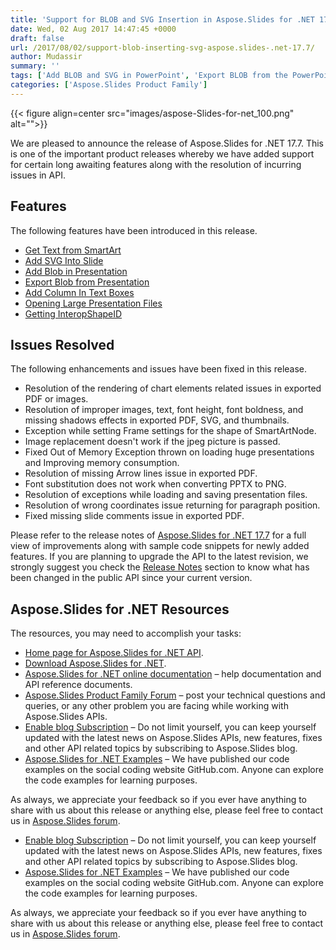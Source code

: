 ```yaml
---
title: 'Support for BLOB and SVG Insertion in Aspose.Slides for .NET 17.7'
date: Wed, 02 Aug 2017 14:47:45 +0000
draft: false
url: /2017/08/02/support-blob-inserting-svg-aspose.slides-.net-17.7/
author: Mudassir
summary: ''
tags: ['Add BLOB and SVG in PowerPoint', 'Export BLOB from the PowerPoint']
categories: ['Aspose.Slides Product Family']
---
```




{{< figure align=center src="images/aspose-Slides-for-net_100.png" alt="">}}


We are pleased to announce the release of Aspose.Slides for .NET 17.7. This is one of the important product releases whereby we have added support for certain long awaiting features along with the resolution of incurring issues in API.

## Features

The following features have been introduced in this release.

*   [Get Text from SmartArt][1]
*   [Add SVG Into Slide][2]
*   [Add Blob in Presentation][3]
*   [Export Blob from Presentation][4]
*   [Add Column In Text Boxes][5]
*   [Opening Large Presentation Files][6]
*   [Getting InteropShapeID][7]

## Issues Resolved

The following enhancements and issues have been fixed in this release.

*   Resolution of the rendering of chart elements related issues in exported PDF or images.
*   Resolution of improper images, text, font height, font boldness, and missing shadows effects in exported PDF, SVG, and thumbnails.
*   Exception while setting Frame settings for the shape of SmartArtNode.
*   Image replacement doesn't work if the jpeg picture is passed.
*   Fixed Out of Memory Exception thrown on loading huge presentations and Improving memory consumption.
*   Resolution of missing Arrow lines issue in exported PDF.
*   Font substitution does not work when converting PPTX to PNG.
*   Resolution of exceptions while loading and saving presentation files.
*   Resolution of wrong coordinates issue returning for paragraph position.
*   Fixed missing slide comments issue in exported PDF.

Please refer to the release notes of [Aspose.Slides for .NET 17.7][8] for a full view of improvements along with sample code snippets for newly added features. If you are planning to upgrade the API to the latest revision, we strongly suggest you check the [Release Notes][9] section to know what has been changed in the public API since your current version.

## Aspose.Slides for .NET Resources

The resources, you may need to accomplish your tasks:

*   [Home page for Aspose.Slides for .NET API][10].
*   [Download Aspose.Slides for .NET][11].
*   [Aspose.Slides for .NET online documentation][12] – help documentation and API reference documents.
*   [Aspose.Slides Product Family Forum][13] – post your technical questions and queries, or any other problem you are facing while working with Aspose.Slides APIs.
*   [Enable blog Subscription][14] – Do not limit yourself, you can keep yourself updated with the latest news on Aspose.Slides APIs, new features, fixes and other API related topics by subscribing to Aspose.Slides blog.
*   [Aspose.Slides for .NET Examples][15] – We have published our code examples on the social coding website GitHub.com. Anyone can explore the code examples for learning purposes.

As always, we appreciate your feedback so if you ever have anything to share with us about this release or anything else, please feel free to contact us in [Aspose.Slides forum][16].

*   [Enable blog Subscription][17] – Do not limit yourself, you can keep yourself updated with the latest news on Aspose.Slides APIs, new features, fixes and other API related topics by subscribing to Aspose.Slides blog.
*   [Aspose.Slides for .NET Examples][18] – We have published our code examples on the social coding website GitHub.com. Anyone can explore the code examples for learning purposes.

As always, we appreciate your feedback so if you ever have anything to share with us about this release or anything else, please feel free to contact us in [Aspose.Slides forum][19].




[1]: https://docs.aspose.com/display/slidesnet/Adding%2CUpdating+and+Manipulating+SmartArt#Adding,UpdatingandManipulatingSmartArt-GetTextfromSmartArt
[2]: https://docs.aspose.com/display/slidesnet/Adding+Shapes#AddingShapes-AddSVGIntoSlide
[3]: https://docs.aspose.com/display/slidesnet/Saving%2C+Printing+and+Managing#Saving,PrintingandManaging-AddBlobinPresentations
[4]: https://docs.aspose.com/display/slidesnet/Saving%2C+Printing+and+Managing#Saving,PrintingandManaging-ExportBlobfromPresentations
[5]: https://docs.aspose.com/display/slidesnet/Adding+and+Formatting+Text#AddingandFormattingText-AddColumnInTextBoxes
[6]: https://docs.aspose.com/display/slidesnet/Creating+and+Opening#CreatingandOpening-OpeningLargePresentation
[7]: https://docs.aspose.com/display/slidesnet/Managing+Shape+Properties#ManagingShapeProperties-GettingInteropShapeID
[8]: https://downloads.aspose.com/slides/net
[9]: https://docs.aspose.com/display/slidesnet/Aspose.Slides+for+.NET+17.7+Release+Notes
[10]: https://www.aspose.com/products/slides/net
[11]: https://downloads.aspose.com/slides/net
[12]: https://docs.aspose.com/display/slidesnet/Home
[13]: https://forum.aspose.com/c/slides
[14]: https://blog.aspose.com/category/aspose-products/aspose-slides-product-family/
[15]: https://github.com/aspose-Slides/Aspose.Slides-for-.NET
[16]: https://forum.aspose.com/c/slides
[17]: https://blog.aspose.com/category/aspose-products/aspose-slides-product-family/
[18]: https://github.com/aspose-Slides/Aspose.Slides-for-.NET
[19]: https://forum.aspose.com/c/slides




